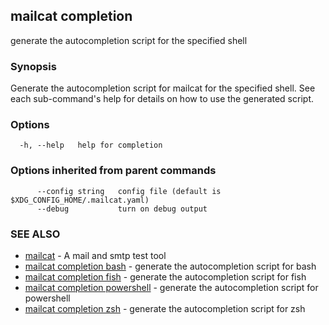 ## mailcat completion

generate the autocompletion script for the specified shell

### Synopsis


Generate the autocompletion script for mailcat for the specified shell.
See each sub-command's help for details on how to use the generated script.


### Options

```
  -h, --help   help for completion
```

### Options inherited from parent commands

```
      --config string   config file (default is $XDG_CONFIG_HOME/.mailcat.yaml)
      --debug           turn on debug output
```

### SEE ALSO

* [mailcat](mailcat.md)	 - A mail and smtp test tool
* [mailcat completion bash](mailcat_completion_bash.md)	 - generate the autocompletion script for bash
* [mailcat completion fish](mailcat_completion_fish.md)	 - generate the autocompletion script for fish
* [mailcat completion powershell](mailcat_completion_powershell.md)	 - generate the autocompletion script for powershell
* [mailcat completion zsh](mailcat_completion_zsh.md)	 - generate the autocompletion script for zsh

